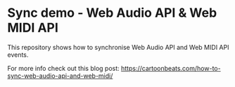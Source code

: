 # Sync demo - Web Audio API & Web MIDI API

This repository shows how to synchronise Web Audio API and Web MIDI API events.

For more info check out this blog post: https://cartoonbeats.com/how-to-sync-web-audio-api-and-web-midi/